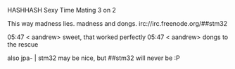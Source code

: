HASHHASH Sexy Time Mating 3 on 2

This way madness lies.  madness and dongs.  irc://irc.freenode.org/##stm32

05:47 < aandrew> sweet, that worked perfectly
05:47 < aandrew> dongs to the rescue

also
jpa- | stm32 may be nice, but ##stm32 will never be :P
